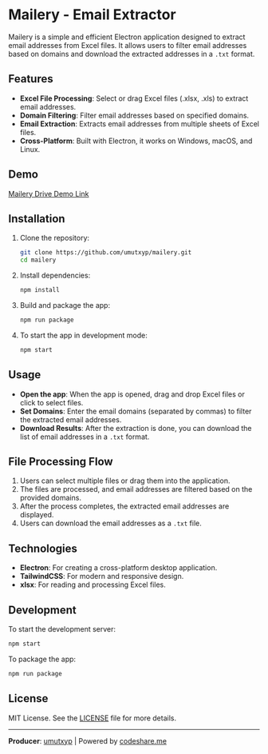 # Mailery - Email Extractor

Mailery is a simple and efficient Electron application designed to extract email addresses from Excel files. It allows users to filter email addresses based on domains and download the extracted addresses in a `.txt` format.

## Features

- **Excel File Processing**: Select or drag Excel files (.xlsx, .xls) to extract email addresses.
- **Domain Filtering**: Filter email addresses based on specified domains.
- **Email Extraction**: Extracts email addresses from multiple sheets of Excel files.
- **Cross-Platform**: Built with Electron, it works on Windows, macOS, and Linux.

## Demo
[Mailery Drive Demo Link](https://drive.google.com/file/d/1kPmEJx9x1EWaq0imRb6hJwz9Ln9PtfQ4/view?usp=sharing)

## Installation

1. Clone the repository:

    ```bash
    git clone https://github.com/umutxyp/mailery.git
    cd mailery
    ```

2. Install dependencies:

    ```bash
    npm install
    ```

3. Build and package the app:

    ```bash
    npm run package
    ```

4. To start the app in development mode:

    ```bash
    npm start
    ```

## Usage

- **Open the app**: When the app is opened, drag and drop Excel files or click to select files.
- **Set Domains**: Enter the email domains (separated by commas) to filter the extracted email addresses.
- **Download Results**: After the extraction is done, you can download the list of email addresses in a `.txt` format.

## File Processing Flow

1. Users can select multiple files or drag them into the application.
2. The files are processed, and email addresses are filtered based on the provided domains.
3. After the process completes, the extracted email addresses are displayed.
4. Users can download the email addresses as a `.txt` file.

## Technologies

- **Electron**: For creating a cross-platform desktop application.
- **TailwindCSS**: For modern and responsive design.
- **xlsx**: For reading and processing Excel files.

## Development

To start the development server:

```bash
npm start
```

To package the app:

```bash
npm run package
```

## License

MIT License. See the [LICENSE](LICENSE) file for more details.

---

**Producer**: [umutxyp](https://github.com/umutxyp) | Powered by [codeshare.me](https://codeshare.me)

